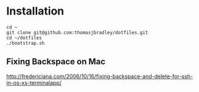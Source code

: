 # Installation

```
cd ~
git clone git@github.com:thomasjbradley/dotfiles.git
cd ~/dotfiles
./bootstrap.sh
```

## Fixing Backspace on Mac
http://fredericiana.com/2006/10/16/fixing-backspace-and-delete-for-ssh-in-os-xs-terminalapp/
